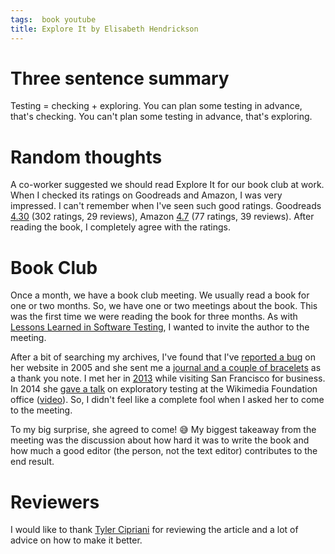 ```yaml
---
tags:  book youtube
title: Explore It by Elisabeth Hendrickson
---
```

# Three sentence summary

Testing = checking + exploring. You can plan some testing in advance, that's checking. You can't plan some testing in advance, that's exploring.

# Random thoughts

A co-worker suggested we should read Explore It for our book club at work. When I checked its ratings on Goodreads and Amazon, I was very impressed. I can't remember when I've seen such good ratings. Goodreads [4.30](https://www.goodreads.com/book/show/15980494-explore-it) (302 ratings, 29 reviews), Amazon [4.7](https://www.amazon.com/Explore-Increase-Confidence-Exploratory-Testing/product-reviews/1937785025) (77 ratings, 39 reviews). After reading the book, I completely agree with the ratings.

# Book Club

Once a month, we have a book club meeting. We usually read a book for one or two months. So, we have one or two meetings about the book. This was the first time we were reading the book for three months. As with [Lessons Learned in Software Testing](lessons-learned-in-software-testing-2022), I wanted to invite the author to the meeting.

After a bit of searching my archives, I've found that I've [reported a bug](poklon-1) on her website in 2005 and she sent me a [journal and a couple of bracelets](poklon-2) as a thank you note. I met her in [2013](san-francisco-2013) while visiting San Francisco for business. In 2014 she [gave a talk](https://www.meetup.com/wikimedia-tech/events/207856222/) on exploratory testing at the Wikimedia Foundation office ([video](https://youtu.be/ylWjw9iPWg0)). So, I didn't feel like a complete fool when I asked her to come to the meeting.

To my big surprise, she agreed to come! 😅 My biggest takeaway from the meeting was the discussion about how hard it was to write the book and how much a good editor (the person, not the text editor) contributes to the end result.

# Reviewers

I would like to thank [Tyler Cipriani](https://tylercipriani.com/) for reviewing the article and a lot of advice on how to make it better.
